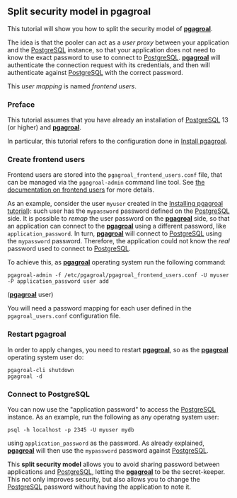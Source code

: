 ## Split security model in pgagroal

This tutorial will show you how to split the security model of [**pgagroal**](https://github.com/agroal/pgagroal).

The idea is that the pooler can act as a *user proxy* between your application and
the [PostgreSQL](https://www.postgresql.org) instance, so that your application does not need to know the exact password
to use to connect to [PostgreSQL](https://www.postgresql.org).
[**pgagroal**](https://github.com/agroal/pgagroal) will authenticate the connection request with its credentials, and then will
authenticate against [PostgreSQL](https://www.postgresql.org) with the correct password.

This *user mapping* is named *frontend users*.

### Preface

This tutorial assumes that you have already an installation of [PostgreSQL](https://www.postgresql.org) 13 (or higher) and [**pgagroal**](https://github.com/agroal/pgagroal).

In particular, this tutorial refers to the configuration done in [Install pgagroal](https://github.com/pgagroal/pgagroal/blob/master/doc/tutorial/01_install.md).


### Create frontend users

Frontend users are stored into the `pgagroal_frontend_users.conf` file, that can be managed via the `pgagroal-admin` command line tool.
See [the documentation on frontend users](https://github.com/agroal/pgagroal/blob/master/doc/CONFIGURATION.md#pgagroal_frontend_users-configuration) for more details.

As an example, consider the user `myuser` created in the [Installing pgagroal tutorial](https://github.com/pgagroal/pgagroal/blob/master/doc/tutorial/01_install.md)): such user has the `mypassword` password defined on the [PostgreSQL](https://www.postgresql.org) side. It is possible to *remap* the user password on the [**pgagroal**](https://github.com/agroal/pgagroal) side, so that an application can connect to the [**pgagroal**](https://github.com/agroal/pgagroal) using a different password, like `application_password`. In turn, [**pgagroal**](https://github.com/agroal/pgagroal) will connect to [PostgreSQL](https://www.postgresql.org) using the `mypassword` password. Therefore, the application could not know the *real* password used to connect to [PostgreSQL](https://www.postgresql.org).

To achieve this, as [**pgagroal**](https://github.com/agroal/pgagroal) operating system run the following command:

```
pgagroal-admin -f /etc/pgagroal/pgagroal_frontend_users.conf -U myuser -P application_password user add
```

([**pgagroal**](https://github.com/agroal/pgagroal) user)

You will need a password mapping for each user defined in the `pgagroal_users.conf` configuration file.

### Restart pgagroal

In order to apply changes, you need to restart [**pgagroal**](https://github.com/agroal/pgagroal), so as the [**pgagroal**](https://github.com/agroal/pgagroal) operating system user do:

```
pgagroal-cli shutdown
pgagroal -d
```

### Connect to PostgreSQL

You can now use the "application password" to access the [PostgreSQL](https://www.postgresql.org) instance. As an example,
run the following as any operatng system user:

```
psql -h localhost -p 2345 -U myuser mydb
```

using `application_password` as the password.
As already explained, [**pgagroal**](https://github.com/agroal/pgagroal) will then use the `mypassword` password against [PostgreSQL](https://www.postgresql.org).

This **split security model** allows you to avoid sharing password between applications and [PostgreSQL](https://www.postgresql.org),
letting the [**pgagroal**](https://github.com/agroal/pgagroal) to be the secret-keeper. This not only improves security, but also allows you
to change the [PostgreSQL](https://www.postgresql.org) password without having the application to note it.
